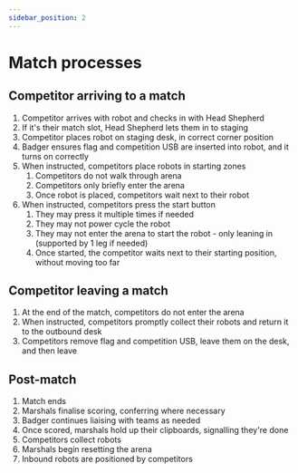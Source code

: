 ```yaml
---
sidebar_position: 2
---
```


# Match processes

## Competitor arriving to a match

1. Competitor arrives with robot and checks in with Head Shepherd
2. If it's their match slot, Head Shepherd lets them in to staging
3. Competitor places robot on staging desk, in correct corner position
4. Badger ensures flag and competition USB are inserted into robot, and it turns on correctly
5. When instructed, competitors place robots in starting zones
    1. Competitors do not walk through arena
    2. Competitors only briefly enter the arena
    3. Once robot is placed, competitors wait next to their robot
6. When instructed, competitors press the start button
    1. They may press it multiple times if needed
    2. They may not power cycle the robot
    3. They may not enter the arena to start the robot - only leaning in (supported by 1 leg if needed)
    4. Once started, the competitor waits next to their starting position, without moving too far

## Competitor leaving a match

1. At the end of the match, competitors do not enter the arena
2. When instructed, competitors promptly collect their robots and return it to the outbound desk
3. Competitors remove flag and competition USB, leave them on the desk, and then leave

## Post-match

1. Match ends
2. Marshals finalise scoring, conferring where necessary
3. Badger continues liaising with teams as needed
4. Once scored, marshals hold up their clipboards, signalling they're done
5. Competitors collect robots
6. Marshals begin resetting the arena
7. Inbound robots are positioned by competitors
